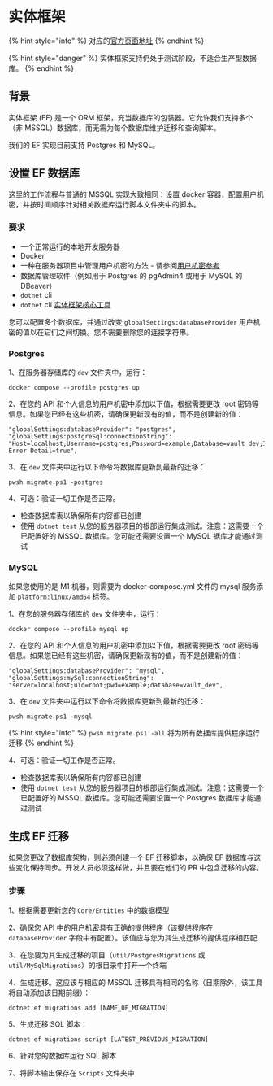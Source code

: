 # 实体框架

{% hint style="info" %}
对应的[官方页面地址](https://contributing.bitwarden.com/server/ef/)
{% endhint %}

{% hint style="danger" %}
实体框架支持仍处于测试阶段，不适合生产型数据库。
{% endhint %}

## 背景 <a href="#background" id="background"></a>

实体框架 (EF) 是一个 ORM 框架，充当数据库的包装器。它允许我们支持多个（非 MSSQL）数据库，而无需为每个数据库维护迁移和查询脚本。

我们的 EF 实现目前支持 Postgres 和 MySQL。

## 设置 EF 数据库 <a href="#setting-up-ef-databases" id="setting-up-ef-databases"></a>

这里的工作流程与普通的 MSSQL 实现大致相同：设置 docker 容器，配置用户机密，并按时间顺序针对相关数据库运行脚本文件夹中的脚本。

### 要求 <a href="#requirements" id="requirements"></a>

* 一个正常运行的本地开发服务器
* Docker
* 一种在服务器项目中管理用户机密的方法 - 请参阅[用户机密参考](../user-secrets.md)
* 数据库管理软件（例如用于 Postgres 的 pgAdmin4 或用于 MySQL 的 DBeaver）
* `dotnet` cli
* `dotnet` cli [实体框架核心工具](https://learn.microsoft.com/zh-cn/ef/core/cli/dotnet)

您可以配置多个数据库，并通过改变 `globalSettings:databaseProvider` 用户机密的值以在它们之间切换。您不需要删除您的连接字符串。

### Postgres <a href="#postgres" id="postgres"></a>

1、在服务器存储库的 `dev` 文件夹中，运行：

```
docker compose --profile postgres up
```

2、在您的 API 和个人信息的用户机密中添加以下值，根据需要更改 root 密码等信息。如果您已经有这些机密，请确保更新现有的值，而不是创建新的值：

```
"globalSettings:databaseProvider": "postgres",
"globalSettings:postgreSql:connectionString": "Host=localhost;Username=postgres;Password=example;Database=vault_dev;Include Error Detail=true",
```

3、在 `dev` 文件夹中运行以下命令将数据库更新到最新的迁移：

```
pwsh migrate.ps1 -postgres
```

4、可选：验证一切工作是否正常。

* 检查数据库表以确保所有内容都已创建
* 使用 `dotnet test` 从您的服务器项目的根部运行集成测试。注意：这需要一个已配置好的 MSSQL 数据库。您可能还需要设置一个 MySQL 据库才能通过测试

### MySQL <a href="#mysql" id="mysql"></a>

如果您使用的是 M1 机器，则需要为 docker-compose.yml 文件的 mysql 服务添加 `platform:linux/amd64` 标签。

1、在您的服务器存储库的 `dev` 文件夹中，运行：

```
docker compose --profile mysql up
```

2、在您的 API 和个人信息的用户机密中添加以下值，根据需要更改 root 密码等信息。如果您已经有这些机密，请确保更新现有的值，而不是创建新的值：

```
"globalSettings:databaseProvider": "mysql",
"globalSettings:mySql:connectionString": "server=localhost;uid=root;pwd=example;database=vault_dev",
```

3、在 `dev` 文件夹中运行以下命令将数据库更新到最新的迁移：

```
pwsh migrate.ps1 -mysql
```

{% hint style="info" %}
`pwsh migrate.ps1 -all` 将为所有数据库提供程序运行迁移
{% endhint %}

4、可选：验证一切工作是否正常。

* 检查数据库表以确保所有内容都已创建
* 使用 `dotnet test` 从您的服务器项目的根部运行集成测试。注意：这需要一个已配置好的 MSSQL 数据库。您可能还需要设置一个 Postgres 数据库才能通过测试

## 生成 EF 迁移 <a href="#generating-ef-migrations" id="generating-ef-migrations"></a>

如果您更改了数据库架构，则必须创建一个 EF 迁移脚本，以确保 EF 数据库与这些变化保持同步。开发人员必须这样做，并且要在他们的 PR 中包含迁移的内容。

### 步骤 <a href="#instructions" id="instructions"></a>

1、根据需要更新您的 `Core/Entities` 中的数据模型

2、确保您 API 中的用户机密具有正确的提供程序（该提供程序在 `databaseProvider` 字段中有配置）。该值应与您为其生成迁移的提供程序相匹配

3、在您要为其生成迁移的项目（`util/PostgresMigrations` 或 `util/MySqlMigrations`）的根目录中打开一个终端

4、生成迁移。这应该与相应的 MSSQL 迁移具有相同的名称（日期除外，该工具将自动添加该日期前缀）：

```
dotnet ef migrations add [NAME_OF_MIGRATION]
```

5、生成迁移 SQL 脚本：

```
dotnet ef migrations script [LATEST_PREVIOUS_MIGRATION]
```

6、针对您的数据库运行 SQL 脚本

7、将脚本输出保存在 `Scripts` 文件夹中
